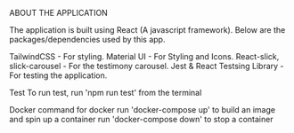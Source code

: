 ABOUT THE APPLICATION

The application is built using React (A javascript framework).
Below are the packages/dependencies used by this app. 

TailwindCSS - For styling.
Material UI -  For Styling and Icons.
React-slick, slick-carousel - For the testimony carousel.
Jest & React Testsing Library - For testing the application.

Test
To run test, run 'npm run test' from the terminal

Docker
command for docker
run 'docker-compose up' to build an image and spin up a container
run 'docker-compose down' to stop a container